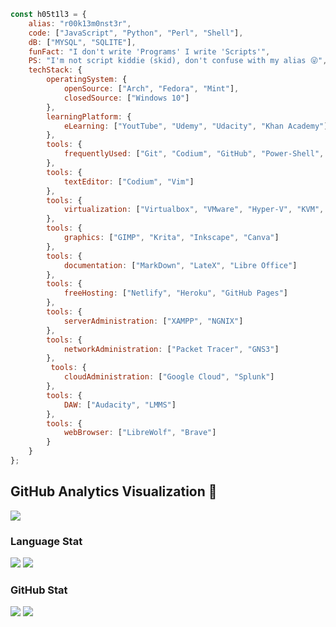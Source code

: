 ```javascript
const h05t1l3 = {
    alias: "r00k13m0nst3r",
    code: ["JavaScript", "Python", "Perl", "Shell"],
    dB: ["MYSQL", "SQLITE"],
    funFact: "I don't write 'Programs' I write 'Scripts'",
    PS: "I'm not script kiddie (skid), don't confuse with my alias 😜",
    techStack: {
        operatingSystem: {
            openSource: ["Arch", "Fedora", "Mint"],
            closedSource: ["Windows 10"]
        },
        learningPlatform: {
            eLearning: ["YoutTube", "Udemy", "Udacity", "Khan Academy"]
        },
        tools: {
            frequentlyUsed: ["Git", "Codium", "GitHub", "Power-Shell", "Shell", "Docker"]
        },
        tools: {
            textEditor: ["Codium", "Vim"]
        },
        tools: {
            virtualization: ["Virtualbox", "VMware", "Hyper-V", "KVM", "Vagrant"]
        },
        tools: {
            graphics: ["GIMP", "Krita", "Inkscape", "Canva"]
        },            
        tools: {
            documentation: ["MarkDown", "LateX", "Libre Office"]
        },
        tools: {
            freeHosting: ["Netlify", "Heroku", "GitHub Pages"]
        },
        tools: {
            serverAdministration: ["XAMPP", "NGNIX"]
        },
        tools: {
            networkAdministration: ["Packet Tracer", "GNS3"]
        },
         tools: {
            cloudAdministration: ["Google Cloud", "Splunk"]
        },
        tools: {
            DAW: ["Audacity", "LMMS"]
        },
        tools: {
            webBrowser: ["LibreWolf", "Brave"]
        }
    }
};
```

## GitHub Analytics Visualization 🔎
![](https://github-profile-summary-cards.vercel.app/api/cards/profile-details?username=h05t1l3&theme=github_dark)
  
### Language Stat
![](https://github-profile-summary-cards.vercel.app/api/cards/repos-per-language?username=h05t1l3&theme=github_dark)
![](https://github-profile-summary-cards.vercel.app/api/cards/most-commit-language?username=h05t1l3&theme=github_dark)
  
### GitHub Stat 
![](https://github-profile-summary-cards.vercel.app/api/cards/stats?username=h05t1l3&theme=github_dark)
![](https://github-profile-summary-cards.vercel.app/api/cards/productive-time?username=h05t1l3&theme=github_dark)
